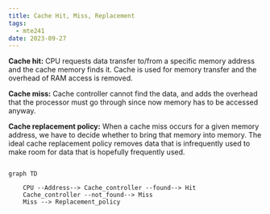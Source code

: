 ```yaml
---
title: Cache Hit, Miss, Replacement
tags:
  - mte241
date: 2023-09-27
---
```

**Cache hit:** CPU requests data transfer to/from a specific memory address and the cache memory finds it. Cache is used for memory transfer and the overhead of RAM access is removed.

**Cache miss:** Cache controller cannot find the data, and adds the overhead that the processor must go through since now memory has to be accessed anyway.

**Cache replacement policy:** When a cache miss occurs for a given memory address, we have to decide whether to bring that memory into memory. The ideal cache replacement policy removes data that is infrequently used to make room for data that is hopefully frequently used.

```mermaid

graph TD

	CPU --Address--> Cache_controller --found--> Hit
	Cache_controller --not_found--> Miss
	Miss --> Replacement_policy

```